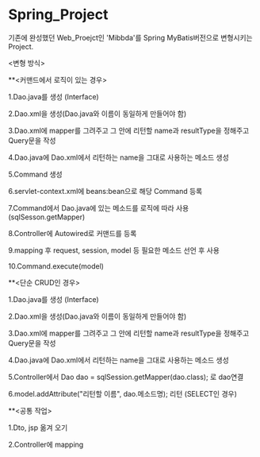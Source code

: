 # Spring_Project

기존에 완성했던 Web_Proejct인 'Mibbda'를 Spring MyBatis버전으로 변형시키는 Project.

<변형 방식>

**<커맨드에서 로직이 있는 경우>

  1.Dao.java를 생성 (Interface)
  
  2.Dao.xml을 생성(Dao.java와 이름이 동일하게 만들어야 함)
  
  3.Dao.xml에 mapper를 그려주고 그 안에 리턴할 name과 resultType을 정해주고 Query문을 작성
  
  4.Dao.java에 Dao.xml에서 리턴하는 name을 그대로 사용하는 메소드 생성
  
  5.Command 생성
  
  6.servlet-context.xml에 beans:bean으로 해당 Command 등록
  
  7.Command에서 Dao.java에 있는 메소드를 로직에 따라 사용 (sqlSesson.getMapper)
  
  8.Controller에 Autowired로 커맨드를 등록
  
  9.mapping 후 request, session, model 등 필요한 메소드 선언 후 사용
  
  10.Command.execute(model)

**<단순 CRUD인 경우>

  1.Dao.java를 생성 (Interface)
  
  2.Dao.xml을 생성(Dao.java와 이름이 동일하게 만들어야 함)
  
  3.Dao.xml에 mapper를 그려주고 그 안에 리턴할 name과 resultType을 정해주고 Query문을 작성
  
  4.Dao.java에 Dao.xml에서 리턴하는 name을 그대로 사용하는 메소드 생성
  
  5.Controller에서 Dao dao = sqlSession.getMapper(dao.class); 로 dao연결
  
  6.model.addAttribute("리턴할 이름", dao.메소드명); 리턴 (SELECT인 경우)

**<공통 작업>

  1.Dto, jsp 옮겨 오기
  
  2.Controller에 mapping 
  
 
  
